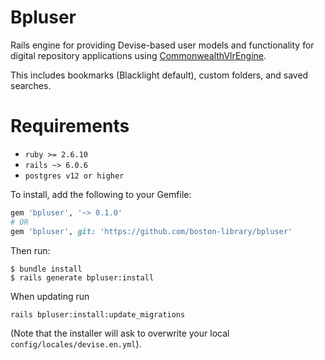 # Bpluser

Rails engine for providing Devise-based user models and functionality for digital repository applications using
 [CommonwealthVlrEngine](https://github.com/boston-library/commonwealth-vlr-engine).

This includes bookmarks (Blacklight default), custom folders, and saved searches.

# Requirements
- `ruby >= 2.6.10`
- `rails ~> 6.0.6`
- `postgres v12 or higher`

To install, add the following to your Gemfile:
```ruby
gem 'bpluser', '~> 0.1.0'
# OR
gem 'bpluser', git: 'https://github.com/boston-library/bpluser'
```
Then run:
```
$ bundle install
$ rails generate bpluser:install
```

When updating run

```
rails bpluser:install:update_migrations
```

(Note that the installer will ask to overwrite your local `config/locales/devise.en.yml`).
